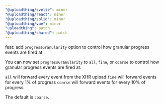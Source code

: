 ```yaml
---
"@uploadthing/svelte": minor
"@uploadthing/react": minor
"@uploadthing/solid": minor
"@uploadthing/vue": minor
"uploadthing": patch
"@uploadthing/shared": patch
---
```


feat: add `progressGranularity` option to control how granular progress events
are fired at

You can now set `progressGranularity` to `all`, `fine`, or `coarse` to control
how granular progress events are fired at.

`all` will forward every event from the XHR upload
`fine` will forward events for every 1% of progress
`coarse` will forward events for every 10% of progress

The default is `coarse`.
